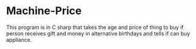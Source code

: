 # Machine-Price
This program is in C sharp that takes the age and price of thing to buy if person receives gift and money in alternative birthdays and tells if can buy appliance.
